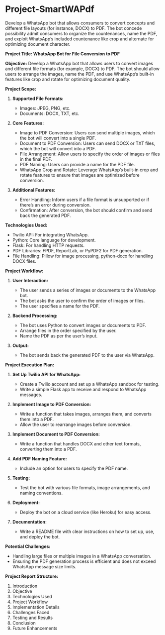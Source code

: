 # Project-SmartWAPdf
Develop a WhatsApp bot that allows consumers to convert concepts and different file layouts (for instance, DOCX) to PDF. The bot concede possibility admit consumers to organize the countenances, name the PDF, and exploit WhatsApp’s included countenance like crop and alternate for optimizing document character.

**Project Title: WhatsApp Bot for File Conversion to PDF**

**Objective:**
Develop a WhatsApp bot that allows users to convert images and different file formats (for example, DOCX) to PDF. The bot should allow users to arrange the images, name the PDF, and use WhatsApp’s built-in features like crop and rotate for optimizing document quality.

**Project Scope:**

1. **Supported File Formats:**
   - Images: JPEG, PNG, etc.
   - Documents: DOCX, TXT, etc.

2. **Core Features:**
   - Image to PDF Conversion: Users can send multiple images, which the bot will convert into a single PDF.
   - Document to PDF Conversion: Users can send DOCX or TXT files, which the bot will convert into a PDF.
   - File Arrangement: Allow users to specify the order of images or files in the final PDF.
   - PDF Naming: Users can provide a name for the PDF file.
   - WhatsApp Crop and Rotate: Leverage WhatsApp’s built-in crop and rotate features to ensure that images are optimized before conversion.

3. **Additional Features:**
   - Error Handling: Inform users if a file format is unsupported or if there’s an error during conversion.
   - Confirmation: After conversion, the bot should confirm and send back the generated PDF.

**Technologies Used:**
- Twilio API: For integrating WhatsApp.
- Python: Core language for development.
- Flask: For handling HTTP requests.
- PDF Libraries: FPDF, ReportLab, or PyPDF2 for PDF generation.
- File Handling: Pillow for image processing, python-docx for handling DOCX files.

**Project Workflow:**

1. **User Interaction:**
   - The user sends a series of images or documents to the WhatsApp bot.
   - The bot asks the user to confirm the order of images or files.
   - The user specifies a name for the PDF.

2. **Backend Processing:**
   - The bot uses Python to convert images or documents to PDF.
   - Arrange files in the order specified by the user.
   - Name the PDF as per the user’s input.

3. **Output:**
   - The bot sends back the generated PDF to the user via WhatsApp.

**Project Execution Plan:**

1. **Set Up Twilio API for WhatsApp:**
   - Create a Twilio account and set up a WhatsApp sandbox for testing.
   - Write a simple Flask app to receive and respond to WhatsApp messages.

2. **Implement Image to PDF Conversion:**
   - Write a function that takes images, arranges them, and converts them into a PDF.
   - Allow the user to rearrange images before conversion.

3. **Implement Document to PDF Conversion:**
   - Write a function that handles DOCX and other text formats, converting them into a PDF.

4. **Add PDF Naming Feature:**
   - Include an option for users to specify the PDF name.

5. **Testing:**
   - Test the bot with various file formats, image arrangements, and naming conventions.

6. **Deployment:**
   - Deploy the bot on a cloud service (like Heroku) for easy access.

7. **Documentation:**
   - Write a README file with clear instructions on how to set up, use, and deploy the bot.

**Potential Challenges:**
- Handling large files or multiple images in a WhatsApp conversation.
- Ensuring the PDF generation process is efficient and does not exceed WhatsApp message size limits.

**Project Report Structure:**

1. Introduction
2. Objective
3. Technologies Used
4. Project Workflow
5. Implementation Details
6. Challenges Faced
7. Testing and Results
8. Conclusion
9. Future Enhancements
